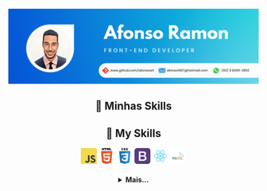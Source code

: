 [![banner](./afonso_banner.png)](https://github.com/afonsoart)

 <h2 align="center">🚀 Minhas Skills </h2>
 <h2 align="center">🚀 My Skills </h2>
<p align="center">
<code><img height="32" src="https://raw.githubusercontent.com/github/explore/80688e429a7d4ef2fca1e82350fe8e3517d3494d/topics/javascript/javascript.png" alt="Javascript"/></code>
<code><img height="32" src="https://raw.githubusercontent.com/github/explore/80688e429a7d4ef2fca1e82350fe8e3517d3494d/topics/html/html.png" alt="HTML5"/></code>
<code><img height="32" src="https://raw.githubusercontent.com/github/explore/80688e429a7d4ef2fca1e82350fe8e3517d3494d/topics/css/css.png" alt="CSS"/></code>
<code><img height="32" src="https://raw.githubusercontent.com/github/explore/80688e429a7d4ef2fca1e82350fe8e3517d3494d/topics/bootstrap/bootstrap.png" alt="Bootstrap"/></code>
<code><img height="32" src="https://raw.githubusercontent.com/github/explore/80688e429a7d4ef2fca1e82350fe8e3517d3494d/topics/react/react.png" alt="React"/></code>
<code><img height="32" src="https://raw.githubusercontent.com/github/explore/80688e429a7d4ef2fca1e82350fe8e3517d3494d/topics/mysql/mysql.png" alt="MySQL"/></code>
</p>
<h4 align="center">
<details>
<summary>Mais...</summary>
<h1 align="center"><img src="https://media.giphy.com/media/hvRJCLFzcasrR4ia7z/giphy.gif" width="25px">Oi meu nome é Afonso Ramon</h1></img>
<h1 align="center"><img src="https://media.giphy.com/media/hvRJCLFzcasrR4ia7z/giphy.gif" width="25px">Hi, my name is Afonso Ramon</h1></img>


<p align="center"  align="center" height="150em">
 
 <img src="https://raw.githubusercontent.com/MicaelliMedeiros/micaellimedeiros/master/image/computer-illustration.png" min-width="400px" max-width="400px" width="400px" align="center" alt="Computador iuriCode">
 
</p>


<h3 align="center">Sobre mim:</h3>
  <p align="center">
    Sou um Desenvolvedor Front-End apaixonado por programação e tecnologia, especializado no desenvolvimento web. Tenho experiência na criação de aplicações client-side para websites, landing pages, hotsites, blogs e sistemas web. <br /> <br />
    Trabalho com diversas tecnologias, incluindo HTML, CSS, SASS, JavaScript, jQuery, React.js, Next.js, Tailwind, PHP, MySQL, Bootstrap e WordPress. Além disso, utilizo ferramentas de design como Adobe XD e Photoshop para aprimorar a experiência do usuário.<br /> <br />
    Estou sempre em busca de aperfeiçoamento, focando na criação de interfaces intuitivas, responsivas e performáticas.<br /> <br />
    Atualmente, concentro meus estudos em React Native, Ionic, UX/UI, Clean Code e metodologias ágeis, com o objetivo de desenvolver aplicações ainda mais eficientes e escaláveis.<br /> <br />
    ✓ Inglês avançado (C1).
    </p>

   <h3 align="center">About me:</h3> 
   <p align="center"> I am a Front-End Developer passionate about programming and technology, specializing in web development. I have experience in creating client-side applications for websites, landing pages, hotsites, blogs, and web systems.<br /> <br />
     I work with various technologies, including HTML, CSS, SASS, JavaScript, jQuery, React.js, Next.js, Tailwind, PHP, MySQL, Bootstrap, and WordPress. Additionally, I use design tools like Adobe XD and Photoshop to enhance the user experience.<br /> <br />
     I am always seeking improvement, focusing on creating intuitive, responsive, and high-performance interfaces.<br /> <br />
     Currently, I am concentrating my studies on React Native, Ionic, UX/UI, Clean Code, and agile methodologies, aiming to develop even more efficient and scalable applications.<br /> <br />
     ✓ Advanced English (C1).
</p>
  
  
<p align="center">
  <a href="https://www.instagram.com/afonso.telles">
    <img
      align="center"
      src="https://img.shields.io/badge/Instagram-1C1C1C?style=for-the-badge&logo=instagram&logoColor=00FFFF"
    />
  </a>
 
  <a href="https://api.whatsapp.com/send?phone=556282692852&text=Olá estou entrando em contato através do seu portfólio">
    <img
      align="center"
      src="https://img.shields.io/badge/Whastapp-1C1C1C?style=for-the-badge&logo=whatsapp&logoColor=00FFFF">
  </a>
  <a href="https://www.linkedin.com/in/afonso-ramon-de-araujo-teles-73847b18b">
    <img
         align="center"
         src="https://img.shields.io/badge/LinkedIn-1C1C1C?style=for-the-badge&logo=linkedin&logoColor=00FFFF"
  </a>
  <a href="https://www.youtube.com/channel/link-do-canal">
    <img
      align="center"
      src="https://img.shields.io/badge/YouTube-1C1C1C?style=for-the-badge&logo=youtube&logoColor=00FFFF"
    />
  </a>
</p>
</details>
